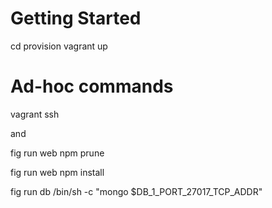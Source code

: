 
Getting Started
===============

cd provision
vagrant up


Ad-hoc commands
===============

vagrant ssh

and

fig run web npm prune

fig run web npm install

fig run db /bin/sh -c "mongo \$DB_1_PORT_27017_TCP_ADDR"
